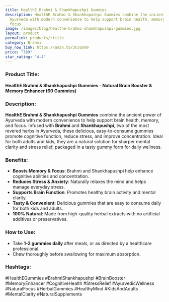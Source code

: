```yaml
---
title: HealthE Brahmi & Shankhapushpi Gummies
description: HealthE Brahmi & Shankhapushpi Gummies combine the ancient power of
  Ayurveda with modern convenience to help support brain health, memory, and
  focus.
image: /images/blog/healthe-brahmi-shankhapushpi-gummies.jpg
layout: product
permalink: products/:title
category: Brahmi
buy_now_link: https://amzn.to/3CcGoV9
price: "389"
star_rating: "4.4"
---
```

### Product Title:
**HealthE Brahmi & Shankhapushpi Gummies - Natural Brain Booster & Memory Enhancer (60 Gummies)**

### Description:
**HealthE Brahmi & Shankhapushpi Gummies** combine the ancient power of Ayurveda with modern convenience to help support brain health, memory, and focus. Infused with **Brahmi** and **Shankhapushpi**, two of the most revered herbs in Ayurveda, these delicious, easy-to-consume gummies promote cognitive function, reduce stress, and improve concentration. Ideal for both adults and kids, they are a natural solution for sharper mental clarity and stress relief, packaged in a tasty gummy form for daily wellness.

### Benefits:
- **Boosts Memory & Focus**: Brahmi and Shankhapushpi help enhance cognitive abilities and concentration.
- **Reduces Stress & Anxiety**: Naturally relaxes the mind and helps manage everyday stress.
- **Supports Brain Function**: Promotes healthy brain activity and mental clarity.
- **Tasty & Convenient**: Delicious gummies that are easy to consume daily for both kids and adults.
- **100% Natural**: Made from high-quality herbal extracts with no artificial additives or preservatives.

### How to Use:
- Take **1-2 gummies daily** after meals, or as directed by a healthcare professional.
- Chew thoroughly before swallowing for maximum absorption.
  
### Hashtags:
#HealthEGummies #BrahmiShankhapushpi #BrainBooster #MemoryEnhancer #CognitiveHealth #StressRelief #AyurvedicWellness #NaturalFocus #HerbalGummies #HealthyMind #KidsAndAdults #MentalClarity #NaturalSupplements
